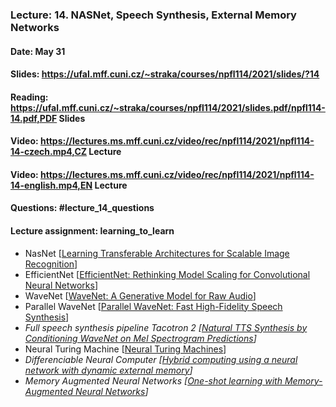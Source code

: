 ### Lecture: 14. NASNet, Speech Synthesis, External Memory Networks
#### Date: May 31
#### Slides: https://ufal.mff.cuni.cz/~straka/courses/npfl114/2021/slides/?14
#### Reading: https://ufal.mff.cuni.cz/~straka/courses/npfl114/2021/slides.pdf/npfl114-14.pdf,PDF Slides
#### Video: https://lectures.ms.mff.cuni.cz/video/rec/npfl114/2021/npfl114-14-czech.mp4,CZ Lecture
#### Video: https://lectures.ms.mff.cuni.cz/video/rec/npfl114/2021/npfl114-14-english.mp4,EN Lecture
#### Questions: #lecture_14_questions
#### Lecture assignment: learning_to_learn

- NasNet [[Learning Transferable Architectures for Scalable Image Recognition](https://arxiv.org/abs/1707.07012)]
- EfficientNet [[EfficientNet: Rethinking Model Scaling for Convolutional Neural Networks](https://arxiv.org/abs/1905.11946)]
- WaveNet [[WaveNet: A Generative Model for Raw Audio](https://arxiv.org/abs/1609.03499)]
- Parallel WaveNet [[Parallel WaveNet: Fast High-Fidelity Speech Synthesis](https://arxiv.org/abs/1711.10433)]
- _Full speech synthesis pipeline Tacotron 2 [[Natural TTS Synthesis by Conditioning WaveNet on Mel Spectrogram Predictions](https://arxiv.org/abs/1712.05884)]_
- Neural Turing Machine [[Neural Turing Machines](https://arxiv.org/abs/1410.5401)]
- _Differenciable Neural Computer [[Hybrid computing using a neural network with dynamic external memory](https://www.nature.com/articles/nature20101)]_
- _Memory Augmented Neural Networks [[One-shot learning with Memory-Augmented Neural Networks](https://arxiv.org/abs/1605.06065)]_
